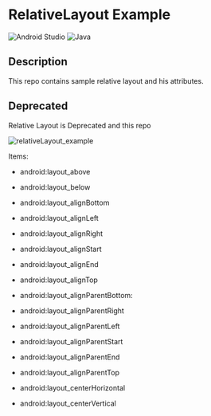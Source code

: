 # RelativeLayout Example
![Android Studio](https://img.shields.io/badge/Android%20Studio-3DDC84.svg?style=for-the-badge&logo=android-studio&logoColor=white)
![Java](https://img.shields.io/badge/java-%23ED8B00.svg?style=for-the-badge&logo=java&logoColor=white)

## Description
This repo contains sample relative layout and his attributes.

## Deprecated
Relative Layout is Deprecated and this repo

![relativeLayout_example](https://user-images.githubusercontent.com/58209188/179411248-aea304e0-0a53-4676-b372-2667ea9db854.png)

Items:

- android:layout_above
- android:layout_below

- android:layout_alignBottom
- android:layout_alignLeft
- android:layout_alignRight
- android:layout_alignStart
- android:layout_alignEnd
- android:layout_alignTop

- android:layout_alignParentBottom:
- android:layout_alignParentRight
- android:layout_alignParentLeft
- android:layout_alignParentStart
- android:layout_alignParentEnd
- android:layout_alignParentTop

- android:layout_centerHorizontal
- android:layout_centerVertical
